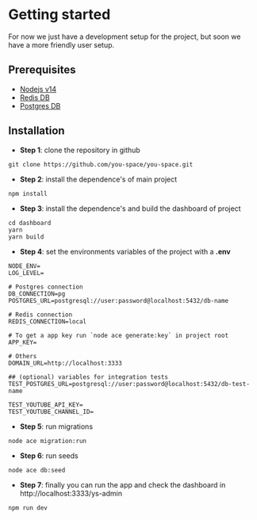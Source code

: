 # Getting started
For now we just have a development setup for the project, but soon we have a more friendly user setup.

## Prerequisites

- [Nodejs v14](https://nodejs.org/en/)
- [Redis DB](https://redis.io/)
- [Postgres DB](https://www.postgresql.org/)

## Installation

- **Step 1**: clone the repository in github
```
git clone https://github.com/you-space/you-space.git
```

- **Step 2**: install the dependence's of main project

```
npm install
```

- **Step 3**: install the dependence's and build the dashboard of project

```
cd dashboard
yarn
yarn build
```

- **Step 4**: set the environments variables of the project with a **.env**
```
NODE_ENV=
LOG_LEVEL=

# Postgres connection
DB_CONNECTION=pg
POSTGRES_URL=postgresql://user:password@localhost:5432/db-name

# Redis connection
REDIS_CONNECTION=local

# To get a app key run `node ace generate:key` in project root
APP_KEY=

# Others
DOMAIN_URL=http://localhost:3333

## (optional) variables for integration tests
TEST_POSTGRES_URL=postgresql://user:password@localhost:5432/db-test-name

TEST_YOUTUBE_API_KEY=
TEST_YOUTUBE_CHANNEL_ID=
```

- **Step 5**: run migrations
```
node ace migration:run
```

- **Step 6**: run seeds
```
node ace db:seed
```

- **Step 7**: finally you can run the app and check the dashboard in http://localhost:3333/ys-admin
```
npm run dev
```